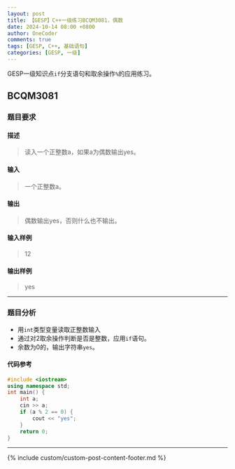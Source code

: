 ```yaml
---
layout: post
title: 【GESP】C++一级练习BCQM3081，偶数
date: 2024-10-14 08:00 +0800
author: OneCoder
comments: true
tags: [GESP, C++, 基础语句]
categories: [GESP, 一级]
---
```

GESP一级知识点`if`分支语句和取余操作`%`的应用练习。

<!--more-->

## BCQM3081

### 题目要求

#### 描述

>读入一个正整数a，如果a为偶数输出yes。

#### 输入

>一个正整数a。

#### 输出

>偶数输出yes，否则什么也不输出。

#### 输入样例

>12

#### 输出样例

>yes

---

### 题目分析

- 用`int`类型变量读取正整数输入
- 通过对2取余操作判断是否是整数，应用`if`语句。
- 余数为0的，输出字符串`yes`。

#### 代码参考

```cpp
#include <iostream>
using namespace std;
int main() {
    int a;
    cin >> a;
    if (a % 2 == 0) {
        cout << "yes";
    } 
    return 0;
}
```

---

{% include custom/custom-post-content-footer.md %}
